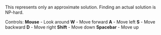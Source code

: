 This represents only an approximate solution. Finding an actual solution is NP-hard.

Controls:
**Mouse** - Look around
**W** - Move forward
**A** - Move left
**S** - Move backward
**D** - Move right
**Shift** - Move down
**Spacebar** - Move up

